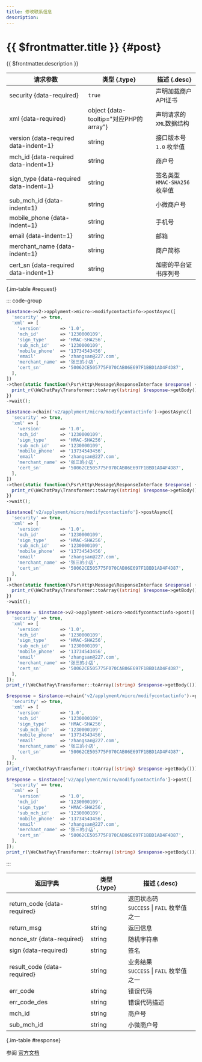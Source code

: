 ```yaml
---
title: 修改联系信息
description: 
---
```


# {{ $frontmatter.title }} {#post}

{{ $frontmatter.description }}

| 请求参数 | 类型 {.type} | 描述 {.desc}
| --- | --- | ---
| security {data-required} | `true` | 声明加载商户API证书
| xml {data-required} | object {data-tooltip="对应PHP的array"} | 声明请求的`XML`数据结构
| version {data-required data-indent=1} | string | 接口版本号<br/>`1.0` 枚举值
| mch_id {data-required data-indent=1} | string | 商户号
| sign_type {data-required data-indent=1} | string | 签名类型<br/>`HMAC-SHA256` 枚举值
| sub_mch_id {data-indent=1} | string | 小微商户号
| mobile_phone {data-indent=1} | string | 手机号
| email {data-indent=1} | string | 邮箱
| merchant_name {data-indent=1} | string | 商户简称
| cert_sn {data-required data-indent=1} | string | 加密的平台证书序列号

{.im-table #request}

::: code-group

```php [异步纯链式]
$instance->v2->applyment->micro->modifycontactinfo->postAsync([
  'security' => true,
  'xml' => [
    'version'       => '1.0',
    'mch_id'        => '1230000109',
    'sign_type'     => 'HMAC-SHA256',
    'sub_mch_id'    => '1230000109',
    'mobile_phone'  => '13734543456',
    'email'         => 'zhangsan@227.com',
    'merchant_name' => '张三的小店',
    'cert_sn'       => '50062CE505775F070CAB06E697F1BBD1AD4F4D87',
  ],
])
->then(static function(\Psr\Http\Message\ResponseInterface $response) {
  print_r(\WeChatPay\Transformer::toArray((string) $response->getBody()));
})
->wait();
```

```php [异步声明式]
$instance->chain('v2/applyment/micro/modifycontactinfo')->postAsync([
  'security' => true,
  'xml' => [
    'version'       => '1.0',
    'mch_id'        => '1230000109',
    'sign_type'     => 'HMAC-SHA256',
    'sub_mch_id'    => '1230000109',
    'mobile_phone'  => '13734543456',
    'email'         => 'zhangsan@227.com',
    'merchant_name' => '张三的小店',
    'cert_sn'       => '50062CE505775F070CAB06E697F1BBD1AD4F4D87',
  ],
])
->then(static function(\Psr\Http\Message\ResponseInterface $response) {
  print_r(\WeChatPay\Transformer::toArray((string) $response->getBody()));
})
->wait();
```

```php [异步属性式]
$instance['v2/applyment/micro/modifycontactinfo']->postAsync([
  'security' => true,
  'xml' => [
    'version'       => '1.0',
    'mch_id'        => '1230000109',
    'sign_type'     => 'HMAC-SHA256',
    'sub_mch_id'    => '1230000109',
    'mobile_phone'  => '13734543456',
    'email'         => 'zhangsan@227.com',
    'merchant_name' => '张三的小店',
    'cert_sn'       => '50062CE505775F070CAB06E697F1BBD1AD4F4D87',
  ],
])
->then(static function(\Psr\Http\Message\ResponseInterface $response) {
  print_r(\WeChatPay\Transformer::toArray((string) $response->getBody()));
})
->wait();
```

```php [同步纯链式]
$response = $instance->v2->applyment->micro->modifycontactinfo->post([
  'security' => true,
  'xml' => [
    'version'       => '1.0',
    'mch_id'        => '1230000109',
    'sign_type'     => 'HMAC-SHA256',
    'sub_mch_id'    => '1230000109',
    'mobile_phone'  => '13734543456',
    'email'         => 'zhangsan@227.com',
    'merchant_name' => '张三的小店',
    'cert_sn'       => '50062CE505775F070CAB06E697F1BBD1AD4F4D87',
  ],
]);
print_r(\WeChatPay\Transformer::toArray((string) $response->getBody()));
```

```php [同步声明式]
$response = $instance->chain('v2/applyment/micro/modifycontactinfo')->post([
  'security' => true,
  'xml' => [
    'version'       => '1.0',
    'mch_id'        => '1230000109',
    'sign_type'     => 'HMAC-SHA256',
    'sub_mch_id'    => '1230000109',
    'mobile_phone'  => '13734543456',
    'email'         => 'zhangsan@227.com',
    'merchant_name' => '张三的小店',
    'cert_sn'       => '50062CE505775F070CAB06E697F1BBD1AD4F4D87',
  ],
]);
print_r(\WeChatPay\Transformer::toArray((string) $response->getBody()));
```

```php [同步属性式]
$response = $instance['v2/applyment/micro/modifycontactinfo']->post([
  'security' => true,
  'xml' => [
    'version'       => '1.0',
    'mch_id'        => '1230000109',
    'sign_type'     => 'HMAC-SHA256',
    'sub_mch_id'    => '1230000109',
    'mobile_phone'  => '13734543456',
    'email'         => 'zhangsan@227.com',
    'merchant_name' => '张三的小店',
    'cert_sn'       => '50062CE505775F070CAB06E697F1BBD1AD4F4D87',
  ],
]);
print_r(\WeChatPay\Transformer::toArray((string) $response->getBody()));
```

:::

| 返回字典 | 类型 {.type} | 描述 {.desc}
| --- | --- | ---
| return_code {data-required} | string | 返回状态码<br/>`SUCCESS` \| `FAIL` 枚举值之一
| return_msg | string | 返回信息
| nonce_str {data-required} | string | 随机字符串
| sign {data-required} | string | 签名
| result_code {data-required} | string | 业务结果<br/>`SUCCESS` \| `FAIL` 枚举值之一
| err_code | string | 错误代码
| err_code_des | string | 错误代码描述
| mch_id | string | 商户号
| sub_mch_id | string | 小微商户号

{.im-table #response}

参阅 [官方文档](https://pay.weixin.qq.com/wiki/doc/api/xiaowei.php?chapter=21_4)
